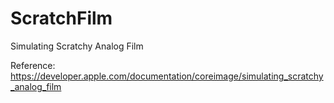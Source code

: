 # ScratchFilm
Simulating Scratchy Analog Film

Reference: https://developer.apple.com/documentation/coreimage/simulating_scratchy_analog_film

